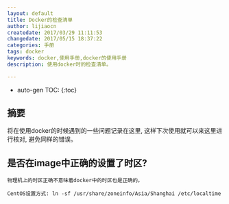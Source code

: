```yaml
---
layout: default
title: Docker的检查清单
author: lijiaocn
createdate: 2017/03/29 11:11:53
changedate: 2017/05/15 18:37:22
categories: 手册
tags: docker
keywords: docker,使用手册,docker的使用手册
description: 使用docker时的检查清单。

---
```


* auto-gen TOC:
{:toc}

## 摘要

将在使用docker的时候遇到的一些问题记录在这里, 这样下次使用就可以来这里进行核对, 避免同样的错误。

## 是否在image中正确的设置了时区?

	物理机上的时区正确不意味着docker中的时区也是正确的。

	CentOS设置方式: ln -sf /usr/share/zoneinfo/Asia/Shanghai /etc/localtime
